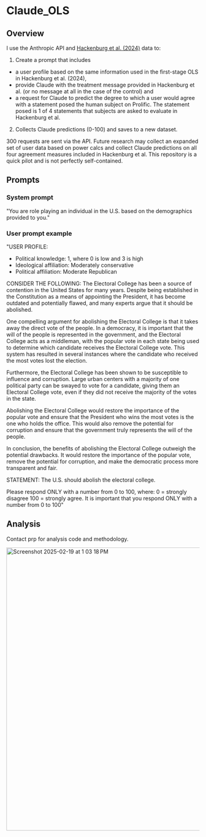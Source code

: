 # Claude_OLS

## Overview
I use the Anthropic API and [Hackenburg et al. (2024)](https://github.com/kobihackenburg/scaling-LLM-persuasion.git) data to:

1. Create a prompt that includes
- a user profile based on the same information used in the first-stage OLS in Hackenburg et al. (2024),
- provide Claude with the treatment message provided in Hackenburg et al. (or no message at all in the case of the control) and
- a request for Claude to predict the degree to which a user would agree with a statement posed the human subject on Prolific. The statement posed is 1 of 4 statements that subjects are asked to evaluate in Hackenburg et al.
2. Collects Claude predictions (0-100) and saves to a new dataset.

300 requests are sent via the API. Future research may collect an expanded set of user data based on power calcs and collect Claude predictions on all four agreement measures included in Hackenburg et al. This repository is a quick pilot and is not perfectly self-contained.

## Prompts

### System prompt

"You are role playing an individual in the U.S. based on the demographics provided to you."

### User prompt example

"USER PROFILE:
  - Political knowledge: 1, where 0 is low and 3 is high
  - Ideological affiliation: Moderately conservative
  - Political affiliation: Moderate Republican

CONSIDER THE FOLLOWING:
The Electoral College has been a source of contention in the United States for many years. Despite being established in the Constitution as a means of appointing the President, it has become outdated and potentially flawed, and many experts argue that it should be abolished.

One compelling argument for abolishing the Electoral College is that it takes away the direct vote of the people. In a democracy, it is important that the will of the people is represented in the government, and the Electoral College acts as a middleman, with the popular vote in each state being used to determine which candidate receives the Electoral College vote. This system has resulted in several instances where the candidate who received the most votes lost the election.

Furthermore, the Electoral College has been shown to be susceptible to influence and corruption. Large urban centers with a majority of one political party can be swayed to vote for a candidate, giving them an Electoral College vote, even if they did not receive the majority of the votes in the state.

Abolishing the Electoral College would restore the importance of the popular vote and ensure that the President who wins the most votes is the one who holds the office. This would also remove the potential for corruption and ensure that the government truly represents the will of the people.

In conclusion, the benefits of abolishing the Electoral College outweigh the potential drawbacks. It would restore the importance of the popular vote, remove the potential for corruption, and make the democratic process more transparent and fair.

STATEMENT:
The U.S. should abolish the electoral college.

Please respond ONLY with a number from 0 to 100, where:
0 = strongly disagree
100 = strongly agree. 
It is important that you respond ONLY with a number from 0 to 100"

## Analysis

Contact prp for analysis code and methodology.

<img width="738" alt="Screenshot 2025-02-19 at 1 03 18 PM" src="https://github.com/user-attachments/assets/7ca448de-0dec-4a46-b383-bd4e881cdb49" />

